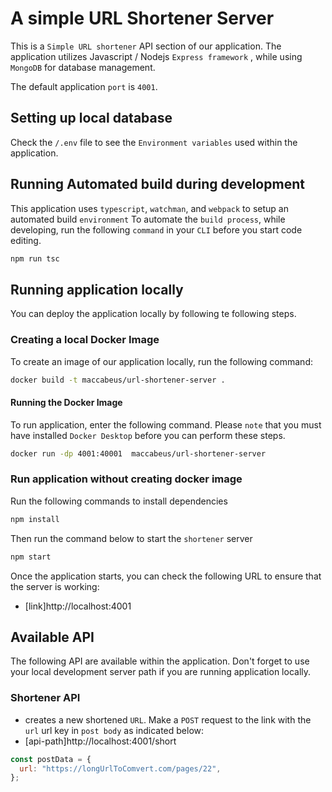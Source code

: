 # A simple URL Shortener Server

This is a `Simple URL shortener` API section of our application. The application utilizes Javascript / Nodejs `Express framework` , while using `MongoDB` for database management.

The default application `port` is `4001`.

## Setting up local database

Check the `/.env` file to see the `Environment variables` used within the application.

## Running Automated build during development

This application uses `typescript`, `watchman`, and `webpack` to setup an automated build `environment`
To automate the `build process`, while developing, run the following `command` in your `CLI` before you start code editing.

```bash
npm run tsc

```

## Running application locally

You can deploy the application locally by following te following steps.

### Creating a local Docker Image

To create an image of our application locally, run the following command:

```bash
docker build -t maccabeus/url-shortener-server .
```

#### Running the Docker Image

To run application, enter the following command. Please `note` that you must have installed `Docker Desktop` before you can perform these steps.

```bash
docker run -dp 4001:40001  maccabeus/url-shortener-server
```

### Run application without creating docker image

Run the following commands to install dependencies

```bash
npm install
```

Then run the command below to start the `shortener` server

```bash
npm start
```

Once the application starts, you can check the following URL to ensure that the server is working:

- [link]http://localhost:4001

## Available API

The following API are available within the application. Don't forget to use your local development server path
if you are running application locally.

### Shortener API

- creates a new shortened `URL`. Make a `POST` request to the link with the `url` url key in `post body` as indicated below:
- [api-path]http://localhost:4001/short

```js
const postData = {
  url: "https://longUrlToComvert.com/pages/22",
};
```
